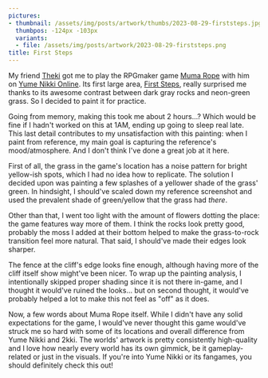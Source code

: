 ```yaml
---
pictures:
- thumbnail: /assets/img/posts/artwork/thumbs/2023-08-29-firststeps.jpg
  thumbpos: -124px -103px
  variants:
  - file: /assets/img/posts/artwork/2023-08-29-firststeps.png
title: First Steps
---
```

My friend [Theki](https://lethallava.land/@t) got me to play the RPGmaker game [Muma Rope](https://yume.wiki/muma/Muma_Rope_Wiki) with him on [Yume Nikki Online](https://ynoproject.net/muma).
Its first large area, [First Steps](https://yume.wiki/muma/First_Steps), really surprised me thanks to its awesome contrast between dark gray rocks and neon-green grass.
So I decided to paint it for practice.

Going from memory, making this took me about 2 hours...?
Which would be fine if I hadn't worked on this at 1AM, ending up going to sleep real late.
This last detail contributes to my unsatisfaction with this painting: when I paint from reference, my main goal is capturing the reference's mood/atmosphere.
And I don't think I've done a great job at it here.

First of all, the grass in the game's location has a noise pattern for bright yellow-ish spots, which I had no idea how to replicate.
The solution I decided upon was painting a few splashes of a yellower shade of the grass' green.
In hindsight, I should've scaled down my reference screenshot and used the prevalent shade of green/yellow that the grass had *there*.

Other than that, I went too light with the amount of flowers dotting the place: the game features way more of them.
I think the rocks look pretty good, probably the moss I added at their bottom helped to make the grass-to-rock transition feel more natural.
That said, I should've made their edges look sharper.

The fence at the cliff's edge looks fine enough, although having more of the cliff itself show might've been nicer.
To wrap up the painting analysis, I intentionally skipped proper shading since it is not there in-game, and I thought it would've ruined the looks... but on second thought, it would've probably helped a lot to make this not feel as "off" as it does.

Now, a few words about Muma Rope itself.
While I didn't have any solid expectations for the game, I would've never thought this game would've struck me so hard with some of its locations and overall difference from Yume Nikki and 2kki.
The worlds' artwork is pretty consistently high-quality and I love how nearly every world has its own gimmick, be it gameplay-related or just in the visuals.
If you're into Yume Nikki or its fangames, you should definitely check this out!
